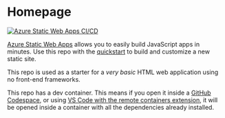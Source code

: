 # Homepage
[![Azure Static Web Apps CI/CD](https://github.com/MaxGripe/Homepage/actions/workflows/azure-static-web-apps-nice-coast-0968bef03.yml/badge.svg)](https://github.com/MaxGripe/Homepage/actions/workflows/azure-static-web-apps-nice-coast-0968bef03.yml)

[Azure Static Web Apps](https://docs.microsoft.com/azure/static-web-apps/overview) allows you to easily build JavaScript apps in minutes. Use this repo with the [quickstart](https://docs.microsoft.com/azure/static-web-apps/getting-started?tabs=vanilla-javascript) to build and customize a new static site.

This repo is used as a starter for a _very basic_ HTML web application using no front-end frameworks.

This repo has a dev container. This means if you open it inside a [GitHub Codespace](https://github.com/features/codespaces), or using [VS Code with the remote containers extension](https://code.visualstudio.com/docs/remote/containers), it will be opened inside a container with all the dependencies already installed.
